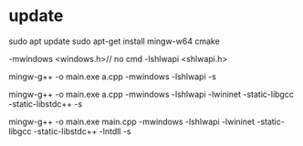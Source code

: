 # update
sudo apt update
sudo apt-get install mingw-w64 cmake

-mwindows  <windows.h>// no cmd
-lshlwapi  <shlwapi.h>


mingw-g++ -o main.exe a.cpp -mwindows -lshlwapi -s

mingw-g++ -o main.exe a.cpp -mwindows -lshlwapi -lwininet -static-libgcc -static-libstdc++ -s

mingw-g++ -o main.exe main.cpp -mwindows -lshlwapi -lwininet -static-libgcc -static-libstdc++ -lntdll -s
